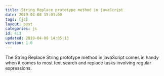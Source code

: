 ```yaml
---
title: String Replace prototype method in javaScript
date: 2019-04-08 15:03:00
tags: [js]
layout: post
categories: js
id: 413
updated: 2019-04-08 14:05:13
version: 1.0
---
```


The String Replace String prototype method in javaScript comes in handy when it comes to most text search and replace tasks involving regular expressions.


<!-- more -->

